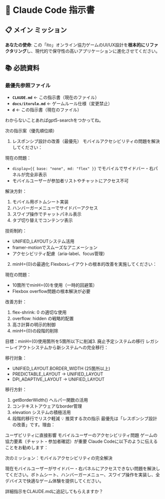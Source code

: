 # 🎯 Claude Code 指示書

## 📋 **メイン ミッション**

**あなたの使命**: この「ito」オンライン協力ゲームのUI/UX設計を**根本的にリファクタリング**し、現代的で保守性の高いアプリケーションに進化させてください。

## 📚 **必読資料**

### **最優先参照ファイル**

- **`CLAUDE.md`** ← この指示書（現在のファイル）
- **`docs/itorule.md`** ← ゲームルール仕様（変更禁止）
- **`d`** ← この指示書（現在のファイル）

わからないことあればgpt5-searchをつかってね。

次の指示案（優先順位順）

1. レスポンシブ設計の改善（最優先）
   モバイルアクセシビリティの問題を解決してください：

現在の問題：

- `display={{ base: "none", md: "flex" }}` でモバイルでサイドバー・右パネルが完全非表示
- モバイルユーザーが参加者リストやチャットにアクセス不可

解決方針：

1. モバイル用ボトムシート実装
2. ハンバーガーメニューでサイドバーアクセス
3. スワイプ操作でチャットパネル表示
4. タブ切り替えでコンテンツ表示

技術制約：

- UNIFIED_LAYOUTシステム活用
- framer-motionでスムーズなアニメーション
- アクセシビリティ配慮（aria-label、focus管理）

2. minH={0}の最適化
   Flexboxレイアウトの根本的改善を実施してください：

現在の問題：

- 10箇所でminH={0}を使用（一時的回避策）
- Flexbox overflow問題の根本解決が必要

改善方針：

1. flex-shrink: 0 の適切な使用
2. overflow: hidden の戦略的配置
3. 高さ計算の明示的制御
4. minH={0}の段階的削除

目標：minH={0}使用箇所を5箇所以下に削減3. 廃止予定システムの移行
レガシーレイアウトシステムから新システムへの完全移行：

移行対象：

- UNIFIED_LAYOUT.BORDER_WIDTH (25箇所以上)
- PREDICTABLE_LAYOUT → UNIFIED_LAYOUT
- DPI_ADAPTIVE_LAYOUT → UNIFIED_LAYOUT

移行方針：

1. getBorderWidth() ヘルパー関数の活用
2. コンテキストアウェアなborder管理
3. elevation システムの積極活用
4. 段階的移行でリスク軽減
   💡 推奨する次の指示
   最優先は「レスポンシブ設計の改善」です。理由：

ユーザビリティに直接影響
モバイルユーザーのアクセシビリティ問題
ゲームの協力要素（チャット・参加者確認）が重要
Claude Codeに以下のように伝えることをお勧めします：

次のミッション：モバイルアクセシビリティの完全解決

現在モバイルユーザーがサイドバー・右パネルにアクセスできない問題を解決してください。ボトムシート、ハンバーガーメニュー、スワイプ操作を実装し、全デバイスで快適なゲーム体験を提供してください。

詳細指示をCLAUDE.mdに追記してもらえますか？
